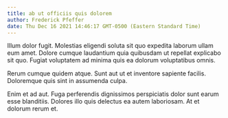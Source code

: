 ```yaml
---
title: ab ut officiis quis dolorem
author: Frederick Pfeffer
date: Thu Dec 16 2021 14:46:17 GMT-0500 (Eastern Standard Time)
---
```

Illum dolor fugit. Molestias eligendi soluta sit quo expedita laborum ullam eum amet. Dolore cumque laudantium quia quibusdam ut repellat explicabo sit quo. Fugiat voluptatem ad minima quis ea dolorum voluptatibus omnis.

 Rerum cumque quidem atque. Sunt aut ut et inventore sapiente facilis. Doloremque quis sint in assumenda culpa.

 Enim et ad aut. Fuga perferendis dignissimos perspiciatis dolor sunt earum esse blanditiis. Dolores illo quis delectus ea autem laboriosam. At et dolorum rerum et.